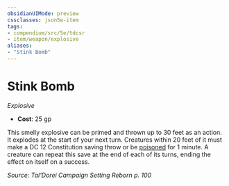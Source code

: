 ```yaml
---
obsidianUIMode: preview
cssclasses: json5e-item
tags:
- compendium/src/5e/tdcsr
- item/weapon/explosive
aliases: 
- "Stink Bomb"
---
```

# Stink Bomb
*Explosive*  

- **Cost**: 25 gp

This smelly explosive can be primed and thrown up to 30 feet as an action. It explodes at the start of your next turn. Creatures within 20 feet of it must make a DC 12 Constitution saving throw or be [poisoned](/Systems/5e/rules/conditions.md#poisoned) for 1 minute. A creature can repeat this save at the end of each of its turns, ending the effect on itself on a success.

*Source: Tal'Dorei Campaign Setting Reborn p. 100*